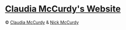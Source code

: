 # [Claudia McCurdy's Website](https://claudiamccurdy.com/)

&copy; [Claudia McCurdy](https://claudiamccurdy.com/) & [Nick McCurdy](https://nickmccurdy.com/)
